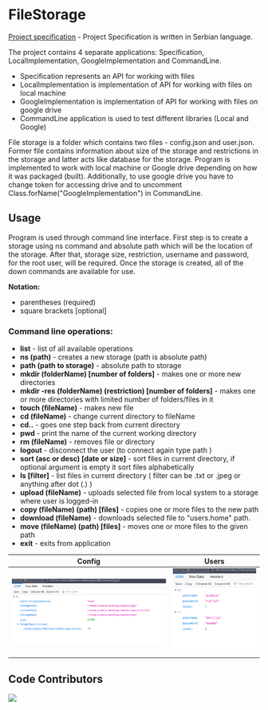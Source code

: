 # FileStorage

[Project specification](https://github.com/Djokic00/FileStorage/blob/master/prvi_projekat.pdf) - Project Specification is written in Serbian language.

The project contains 4 separate applications: Specification, LocalImplementation, GoogleImplementation and CommandLine.

- Specification represents an API for working with files
- LocalImplementation is implementation of API for working with files on local machine
- GoogleImplementation is implementation of API for working with files on google drive
- CommandLine application is used to test different libraries (Local and Google)

File storage is a folder which contains two files - config.json and user.json. Former file contains information about size of the storage and restrictions in the storage and latter acts like database for the storage. Program is implemented to work with local machine or Google drive depending on how it was packaged (built). Additionally, to use google drive you have to change token for accessing drive and to uncomment Class.forName("GoogleImplementation") in CommandLine. 


## Usage

Program is used through command line interface. First step is to create a storage using ns command and absolute path which will be the location of the storage. After that, storage size, restriction, username and password, for the root user, will be required. Once the storage is created, all of the down commands are available for use.

<b>Notation:</b>

- parentheses (required)
- square brackets [optional]


### Command line operations:

- <b>list</b> - list of all available operations
- <b>ns (path)</b> - creates a new storage (path is absolute path)
- <b>path (path to storage)</b> - absolute path to storage
- <b>mkdir (folderName) [number of folders]</b> - makes one or more new directories
- <b>mkdir -res (folderName) (restriction) [number of folders]</b> - makes one or more directories with limited number of folders/files in it
- <b>touch (fileName)</b> - makes new file
- <b>cd (fileName)</b> - change current directory to fileName
- <b>cd..</b> - goes one step back from current directory
- <b>pwd</b> - print the name of the current working directory
- <b>rm (fileName)</b> - removes file or directory
- <b>logout</b> - disconnect the user (to connect again type path <path to storage>)
- <b>sort (asc or desc) [date or size]</b> - sort files in current directory, if optional argument is empty it sort files alphabetically
- <b>ls [filter]</b> - list files in current directory ( filter can be .txt or .jpeg or anything after dot (.) )
- <b>upload (fileName)</b> - uploads selected file from local system to a storage where user is logged-in
- <b>copy (fileName) (path) [files]</b> - copies one or more files to the new path
- <b>download (fileName)</b> - downloads selected file to "users.home" path.
- <b>move (fileName) (path) [files]</b> - moves one or more files to the given path 
- <b>exit</b> - exits from application

 | Config | Users |
 | ----- | ------ |
| ![config.json](Pictures/config.png) | ![users.json](Pictures/users.png)|

## Code Contributors
 
<a href="https://github.com/Djokic00/FileStorage/graphs/contributors">
  <img src="https://contrib.rocks/image?repo=Djokic00/FileStorage" />
</a>
